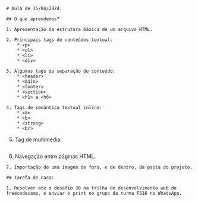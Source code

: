 ```
# Aula de 15/04/2024.
```
```
## O que aprendemos?
```
```
1. Apresentação da estrutura básica de um arquivo HTML.
```
```
2. Principais tags de conteúdos textual:
    * <p>
    * <ul>
    * <li>
    * <div>
```
```
3. Algumas tags de separação de conteúdo:
    * <header>
    * <main>
    * <footer>
    * <section>
    * <h1> a <h6>
```
```
4. Tags de semântica textual inline:
    * <a>
    * <b>
    * <strong>
    * <br>
```
5. Tag de multimedia: <img>
```
```
6. Navegação entre páginas HTML.
```
7. Importação de uma imagem de fora, e de dentro, da pasta do projeto.
```
```
## Tarefa de casa:
```
```
1. Resolver até o desafio 30 na trilha de desenvolvimento web do freecodecamp, e enviar o print no grupo da turma FS16 no WhatsApp.
```